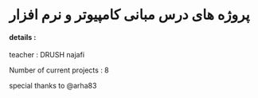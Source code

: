 # پروژه های درس مبانی کامپیوتر و نرم افزار 
#### details :
teacher : DRUSH najafi 

Number of current projects : 8 

special thanks to @arha83

#
